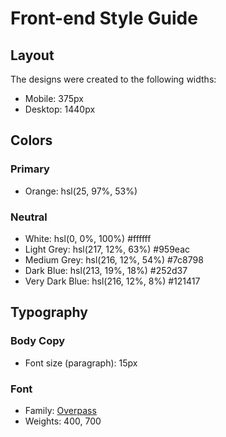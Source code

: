 # Front-end Style Guide

## Layout

The designs were created to the following widths:

- Mobile: 375px
- Desktop: 1440px

## Colors

### Primary

- Orange: hsl(25, 97%, 53%)

### Neutral

- White: hsl(0, 0%, 100%) #ffffff
- Light Grey: hsl(217, 12%, 63%) #959eac
- Medium Grey: hsl(216, 12%, 54%) #7c8798
- Dark Blue: hsl(213, 19%, 18%) #252d37
- Very Dark Blue: hsl(216, 12%, 8%) #121417

## Typography

### Body Copy

- Font size (paragraph): 15px

### Font

- Family: [Overpass](https://fonts.google.com/specimen/Overpass)
- Weights: 400, 700
